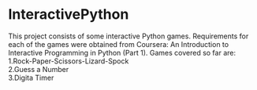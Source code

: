 # InteractivePython
This project consists of some interactive Python games. Requirements for each of the games were obtained from Coursera: An Introduction to Interactive Programming in Python (Part 1).
Games covered so far are:<br>
1.Rock-Paper-Scissors-Lizard-Spock<br>
2.Guess a Number<br>
3.Digita Timer<br>
